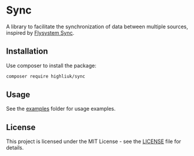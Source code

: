 # Sync

A library to facilitate the synchronization of data between multiple sources, inspired by [Flysystem Sync](https://github.com/thadbryson/flysystem-sync).

## Installation

Use composer to install the package:

```bash
composer require highliuk/sync
```

## Usage

See the [examples](examples) folder for usage examples.

## License

This project is licensed under the MIT License - see the [LICENSE](LICENSE) file for details.
